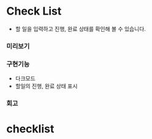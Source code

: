 # Check List

- 할 일을 입력하고 진행, 완료 상태를 확인해 볼 수 있습니다.

### 미리보기

### 구현기능

- 다크모드
- 할일의 진행, 완료 상태 표시

### 회고
# checklist
